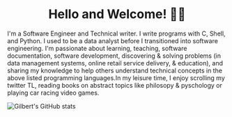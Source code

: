 <h1 align="center">
  Hello and Welcome! 👋🏾
</h1>

I'm a Software Engineer and Technical writer. I write programs with C, Shell,
and Python. I used to be a data analyst before I transitioned into software
engineering. I'm passionate about learning, teaching, software documentation,
software development, discovering & solving problems (in data management
systems, online retail service delivery, & education), and sharing my knowledge
to help others understand technical concepts in the above listed programming
languages.In my leisure time, I enjoy scrolling my twitter TL, reading books on
abstract topics like philosopy & pyschology or playing car racing video games.

<img align="center" src="https://github-readme-stats.vercel.app/api?username=functionguyy&show_icons=true&include_all_commits=true&hide_border=true" alt="Gilbert's GitHub stats" />
